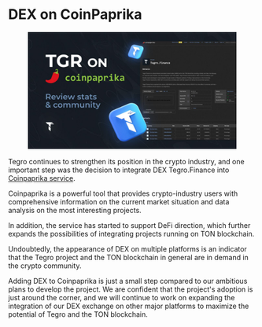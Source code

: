 # DEX on CoinPaprika

<figure><img src="../../.gitbook/assets/image (78).png" alt=""><figcaption></figcaption></figure>

Tegro continues to strengthen its position in the crypto industry, and one important step was the decision to integrate DEX Tegro.Finance into [Coinpaprika service](http://coinpaprika.com/birzhi/tegrofinance).

Coinpaprika is a powerful tool that provides crypto-industry users with comprehensive information on the current market situation and data analysis on the most interesting projects.

In addition, the service has started to support DeFi direction, which further expands the possibilities of integrating projects running on TON blockchain.

Undoubtedly, the appearance of DEX on multiple platforms is an indicator that the Tegro project and the TON blockchain in general are in demand in the crypto community.

Adding DEX to Coinpaprika is just a small step compared to our ambitious plans to develop the project. We are confident that the project's adoption is just around the corner, and we will continue to work on expanding the integration of our DEX exchange on other major platforms to maximize the potential of Tegro and the TON blockchain.
